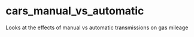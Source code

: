cars_manual_vs_automatic
========================

Looks at the effects of manual vs automatic transmissions on gas mileage
